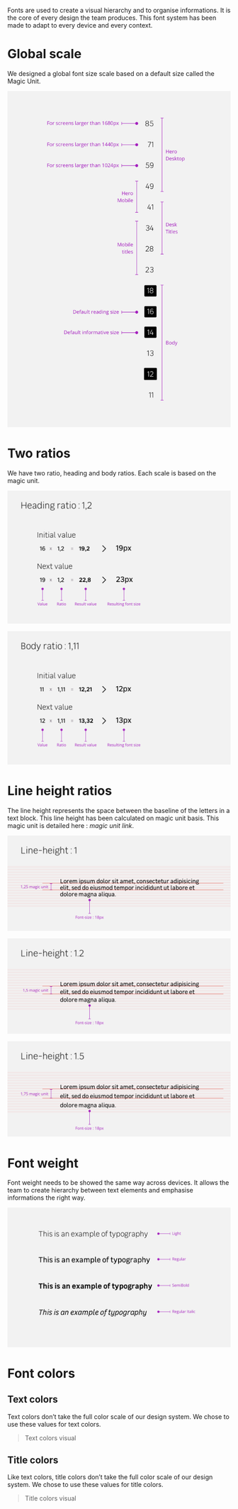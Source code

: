 Fonts are used to create a visual hierarchy and to organise informations. It is the core of every design the team produces. This font system has been made to adapt to every device and every context.

# Global scale
We designed a global font size scale based on a default size called the Magic Unit.

![GlobalScale](GlobalScalePreview.png)

# Two ratios
We have two ratio, heading and body ratios. Each scale is based on the magic unit.

![HeadingRatio](HeadingRatio.png)

![BodyRatio](BodyRatio.png)

# Line height ratios
The line height represents the space between the baseline of the letters in a text block. This line height has been calculated on magic unit basis. This magic unit is detailed here : _magic unit link_.

![LineHeight1](LineHeight1.png)

![LineHeight1.2](LineHeight1.2.png)

![LineHeight1.5](LineHeight1.5.png)

# Font weight
Font weight needs to be showed the same way across devices. It allows the team to create hierarchy between text elements and emphasise informations the right way.

![FontWeight](FontWeight.png)

# Font colors

## Text colors
Text colors don’t take the full color scale of our design system. We chose to use these values for text colors.

> Text colors visual

## Title colors
Like text colors, title colors don’t take the full color scale of our design system. We chose to use these values for title colors.

> Title colors visual

